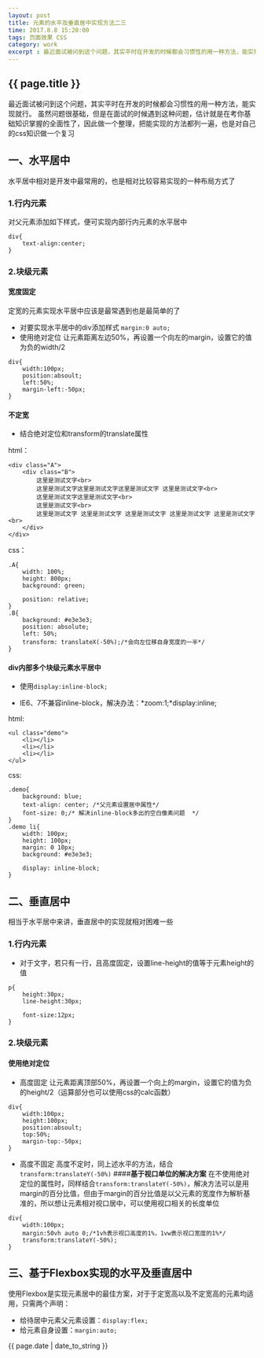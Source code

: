 ```yaml
---
layout: post
title: 元素的水平及垂直居中实现方法二三
time: 2017.8.8 15:20:00
tags: 页面效果 CSS
category: work
excerpt : 最近面试被问到这个问题，其实平时在开发的时候都会习惯性的用一种方法，能实现就行。虽然问题很基础，但是在面试的时候遇到这种问题，估计就是在考你基础知识掌握的全面性了，因此做一个整理，把能实现的方法都列一遍，也是对自己的css知识做一个复习
---
```


<h2>{{ page.title }}</h2>

最近面试被问到这个问题，其实平时在开发的时候都会习惯性的用一种方法，能实现就行。
虽然问题很基础，但是在面试的时候遇到这种问题，估计就是在考你基础知识掌握的全面性了，因此做一个整理，把能实现的方法都列一遍，也是对自己的css知识做一个复习
## 一、水平居中
水平居中相对是开发中最常用的，也是相对比较容易实现的一种布局方式了
### 1.行内元素
对父元素添加如下样式，便可实现内部行内元素的水平居中
```
div{
    text-align:center;
}
```
### 2.块级元素
#### **宽度固定**
 定宽的元素实现水平居中应该是最常遇到也是最简单的了
 
 + 对要实现水平居中的div添加样式 `margin:0 auto;`
 + 使用绝对定位
让元素距离左边50%，再设置一个向左的margin，设置它的值为负的width/2
```
div{
	width:100px;
	position:absoult;
	left:50%;
	margin-left:-50px;
}
```

#### **不定宽**
 + 结合绝对定位和transform的translate属性

html：
```
<div class="A">
	<div class="B">
		这里是测试文字<br>
		这里是测试文字这里是测试文字这里是测试文字 这里是测试文字<br>
		这里是测试文字这里是测试文字<br>
		这里是测试文字<br>
		这里是测试文字 这里是测试文字 这里是测试文字 这里是测试文字 这里是测试文字<br>
	</div>
</div>
```
css：
```
.A{
	width: 100%;
	height: 800px;
	background: green;

	position: relative;
}
.B{
	background: #e3e3e3;
	position: absolute;
	left: 50%;
	transform: translateX(-50%);/*会向左位移自身宽度的一半*/
}
```
#### **div内部多个块级元素水平居中**
 + 使用`display:inline-block;`
* IE6、7不兼容inline-block，解决办法：*zoom:1;*display:inline;

html:
```
<ul class="demo">
	<li></li>
	<li></li>
	<li></li>
</ul>
```
css:
```
.demo{
	background: blue;
	text-align: center; /*父元素设置居中属性*/
	font-size: 0;/* 解决inline-block多出的空白像素问题  */
}
.demo li{
	width: 100px;
	height: 100px;
	margin: 0 10px;
	background: #e3e3e3;

	display: inline-block;
}
```


## 二、垂直居中
相当于水平居中来讲，垂直居中的实现就相对困难一些
### 1.行内元素
 + 对于文字，若只有一行，且高度固定，设置line-height的值等于元素height的值
```
p{
	height:30px;
	line-height:30px;
	
	font-size:12px;
}
```
### 2.块级元素
#### **使用绝对定位**
+ 高度固定
让元素距离顶部50%，再设置一个向上的margin，设置它的值为负的height/2（运算部分也可以使用css的calc函数）
```
div{
	width:100px;
	height:100px;
	position:absoult;
	top:50%;
	margin-top:-50px;
}
```
+ 高度不固定
高度不定时，同上述水平的方法，结合`transform:translateY(-50%)`
####**基于视口单位的解决方案**
在不使用绝对定位的属性时，同样结合`transform:translateY(-50%)`，解决方法可以是用margin的百分比值，但由于margin的百分比值是以父元素的宽度作为解析基准的，所以想让元素相对视口居中，可以使用视口相关的长度单位
```
div{
	width:100px;
	margin:50vh auto 0;/*1vh表示视口高度的1%，1vw表示视口宽度的1%*/
	transform:translateY(-50%);
}
```
## 三、基于Flexbox实现的水平及垂直居中
使用Flexbox是实现元素居中的最佳方案，对于于定宽高以及不定宽高的元素均适用，只需两个声明：
+ 给待居中元素父元素设置：`display:flex;`
+ 给元素自身设置：`margin:auto;`

<p>{{ page.date | date_to_string }}</p>

